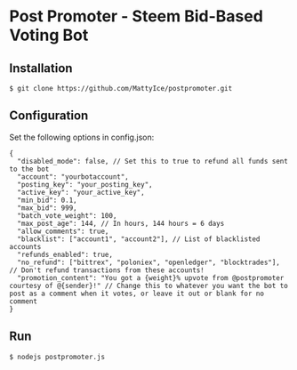 # Post Promoter - Steem Bid-Based Voting Bot

## Installation
```
$ git clone https://github.com/MattyIce/postpromoter.git
```

## Configuration

Set the following options in config.json:
```
{
  "disabled_mode": false, // Set this to true to refund all funds sent to the bot
  "account": "yourbotaccount",
  "posting_key": "your_posting_key",
  "active_key": "your_active_key",
  "min_bid": 0.1,
  "max_bid": 999,
  "batch_vote_weight": 100,
  "max_post_age": 144, // In hours, 144 hours = 6 days
  "allow_comments": true,
  "blacklist": ["account1", "account2"], // List of blacklisted accounts
  "refunds_enabled": true,
  "no_refund": ["bittrex", "poloniex", "openledger", "blocktrades"], // Don't refund transactions from these accounts!
  "promotion_content": "You got a {weight}% upvote from @postpromoter courtesy of @{sender}!" // Change this to whatever you want the bot to post as a comment when it votes, or leave it out or blank for no comment
}
```

## Run
```
$ nodejs postpromoter.js
```
